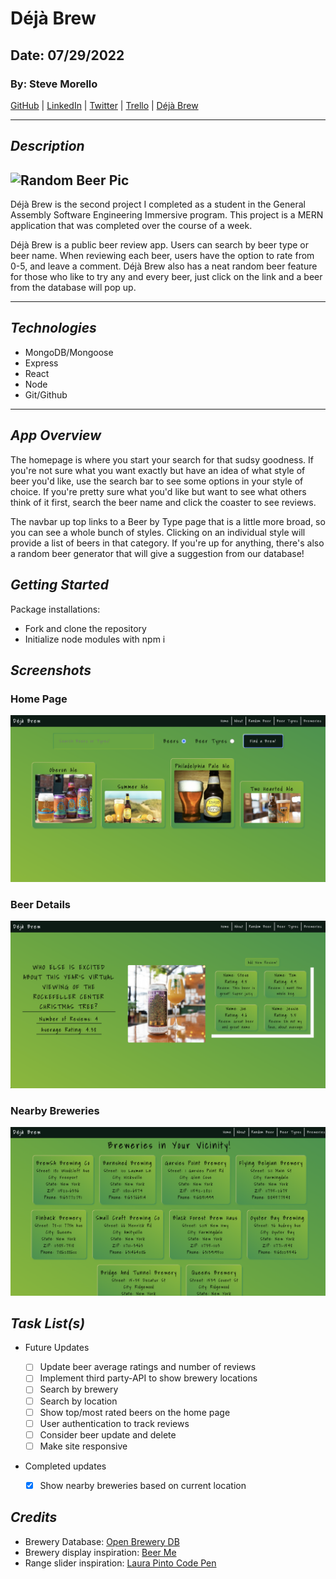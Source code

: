 # Déjà Brew

## Date: 07/29/2022

### By: Steve Morello

[GitHub](https://github.com/scubastove4) | [LinkedIn](https://www.linkedin.com/in/stephen-morello/) | [Twitter](https://twitter.com/scubastove4) | [Trello](https://trello.com/b/dRCos2ci/Déjà-brew) | [Déjà Brew](https://Déjà-brew-reviews.herokuapp.com/)

---

## **_Description_**

## ![Random Beer Pic](https://external-content.duckduckgo.com/iu/?u=https%3A%2F%2Fg.foolcdn.com%2Feditorial%2Fimages%2F492714%2Fbeer-on-a-table.jpg&f=1&nofb=1)

Déjà Brew is the second project I completed as a student in the General Assembly Software Engineering Immersive program. This project is a MERN application that was completed over the course of a week.

Déjà Brew is a public beer review app. Users can search by beer type or beer name. When reviewing each beer, users have the option to rate from 0-5, and leave a comment. Déjà Brew also has a neat random beer feature for those who like to try any and every beer, just click on the link and a beer from the database will pop up.

---

## **_Technologies_**

- MongoDB/Mongoose
- Express
- React
- Node
- Git/Github

---

## **_App Overview_**

The homepage is where you start your search for that sudsy goodness. If you're not sure what you want exactly but have an idea of what style of beer you'd like, use the search bar to see some options in your style of choice. If you're pretty sure what you'd like but want to see what others think of it first, search the beer name and click the coaster to see reviews.

The navbar up top links to a Beer by Type page that is a little more broad, so you can see a whole bunch of styles. Clicking on an individual style will provide a list of beers in that category. If you're up for anything, there's also a random beer generator that will give a suggestion from our database!

## **_Getting Started_**

Package installations:

- Fork and clone the repository
- Initialize node modules with npm i

## **_Screenshots_**

### Home Page

![Home_Page](/screenshots/home_page.png)

### Beer Details

![Beer_Details](/screenshots/beer_details.png)

### Nearby Breweries

![Nearby_Breweries](/screenshots/nearby_breweries.png)

## **_Task List(s)_**

- Future Updates

  - [ ] Update beer average ratings and number of reviews
  - [ ] Implement third party-API to show brewery locations
  - [ ] Search by brewery
  - [ ] Search by location
  - [ ] Show top/most rated beers on the home page
  - [ ] User authentication to track reviews
  - [ ] Consider beer update and delete
  - [ ] Make site responsive

- Completed updates

  - [x] Show nearby breweries based on current location

## **_Credits_**

- Brewery Database: [Open Brewery DB](https://www.openbrewerydb.org/)
- Brewery display inspiration: [Beer Me](https://hey-beer-me.herokuapp.com/)
- Range slider inspiration: [Laura Pinto Code Pen](https://codepen.io/lauraalpinto/pen/jJPZXP)
